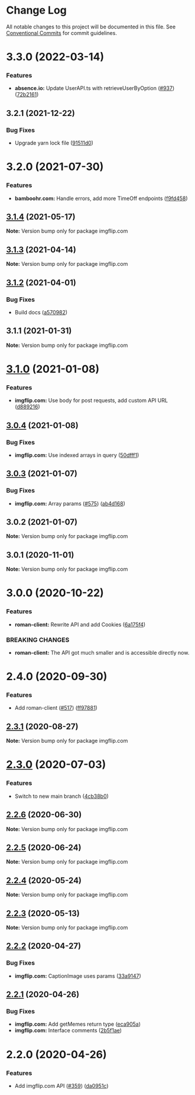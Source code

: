 # Change Log

All notable changes to this project will be documented in this file.
See [Conventional Commits](https://conventionalcommits.org) for commit guidelines.

# 3.3.0 (2022-03-14)


### Features

* **absence.io:** Update UserAPI.ts with retrieveUserByOption ([#937](https://github.com/ffflorian/api-clients/tree/main/packages/imgflip.com/issues/937)) ([72b2161](https://github.com/ffflorian/api-clients/tree/main/packages/imgflip.com/commit/72b216144d7d579d77150c6342364a0989ef1b6f))





## 3.2.1 (2021-12-22)


### Bug Fixes

* Upgrade yarn lock file ([91511d0](https://github.com/ffflorian/api-clients/tree/main/packages/imgflip.com/commit/91511d0f17882c1faedf55296ab11d9516a3d425))





# 3.2.0 (2021-07-30)


### Features

* **bamboohr.com:** Handle errors, add more TimeOff endpoints ([f9fd458](https://github.com/ffflorian/api-clients/tree/main/packages/imgflip.com/commit/f9fd458bf04253e01371e128d9ef06378700329c))





## [3.1.4](https://github.com/ffflorian/api-clients/tree/main/packages/imgflip.com/compare/imgflip.com@3.1.3...imgflip.com@3.1.4) (2021-05-17)

**Note:** Version bump only for package imgflip.com





## [3.1.3](https://github.com/ffflorian/api-clients/tree/main/packages/imgflip.com/compare/imgflip.com@3.1.2...imgflip.com@3.1.3) (2021-04-14)

**Note:** Version bump only for package imgflip.com





## [3.1.2](https://github.com/ffflorian/api-clients/tree/main/packages/imgflip.com/compare/imgflip.com@3.1.1...imgflip.com@3.1.2) (2021-04-01)


### Bug Fixes

* Build docs ([a570982](https://github.com/ffflorian/api-clients/tree/main/packages/imgflip.com/commit/a570982a1df4b83b2a958c16bfecae7fb3af2ebe))





## 3.1.1 (2021-01-31)

**Note:** Version bump only for package imgflip.com





# [3.1.0](https://github.com/ffflorian/api-clients/tree/main/packages/imgflip.com/compare/imgflip.com@3.0.4...imgflip.com@3.1.0) (2021-01-08)


### Features

* **imgflip.com:** Use body for post requests, add custom API URL ([d889216](https://github.com/ffflorian/api-clients/tree/main/packages/imgflip.com/commit/d889216c60c162ddb6072c2fa7a41755a1ebbee9))





## [3.0.4](https://github.com/ffflorian/api-clients/tree/main/packages/imgflip.com/compare/imgflip.com@3.0.3...imgflip.com@3.0.4) (2021-01-08)


### Bug Fixes

* **imgflip.com:** Use indexed arrays in query ([50dfff1](https://github.com/ffflorian/api-clients/tree/main/packages/imgflip.com/commit/50dfff1ee480d6d8f222f43b73decc5c25c932fb))





## [3.0.3](https://github.com/ffflorian/api-clients/tree/main/packages/imgflip.com/compare/imgflip.com@3.0.2...imgflip.com@3.0.3) (2021-01-07)


### Bug Fixes

* **imgflip.com:** Array params ([#575](https://github.com/ffflorian/api-clients/tree/main/packages/imgflip.com/issues/575)) ([ab4d168](https://github.com/ffflorian/api-clients/tree/main/packages/imgflip.com/commit/ab4d1684e73876f75d9cf0ce694dcb346ba85c91))





## 3.0.2 (2021-01-07)

**Note:** Version bump only for package imgflip.com





## 3.0.1 (2020-11-01)

**Note:** Version bump only for package imgflip.com





# 3.0.0 (2020-10-22)


### Features

* **roman-client:** Rewrite API and add Cookies ([6a175f4](https://github.com/ffflorian/api-clients/tree/main/packages/imgflip.com/commit/6a175f4b447e766064ef4f83e87919b3a0302768))


### BREAKING CHANGES

* **roman-client:** The API got much smaller and is accessible directly now.





# 2.4.0 (2020-09-30)


### Features

* Add roman-client ([#517](https://github.com/ffflorian/api-clients/tree/main/packages/imgflip.com/issues/517)) ([ff97881](https://github.com/ffflorian/api-clients/tree/main/packages/imgflip.com/commit/ff97881a1fc0bcc5938fa6a2ed842cdbf30d2a7a))





## [2.3.1](https://github.com/ffflorian/api-clients/tree/main/packages/imgflip.com/compare/imgflip.com@2.3.0...imgflip.com@2.3.1) (2020-08-27)

**Note:** Version bump only for package imgflip.com





# [2.3.0](https://github.com/ffflorian/api-clients/tree/main/packages/imgflip.com/compare/imgflip.com@2.2.6...imgflip.com@2.3.0) (2020-07-03)


### Features

* Switch to new main branch ([4cb38b0](https://github.com/ffflorian/api-clients/tree/main/packages/imgflip.com/commit/4cb38b0))





## [2.2.6](https://github.com/ffflorian/api-clients/tree/main/packages/imgflip.com/compare/imgflip.com@2.2.5...imgflip.com@2.2.6) (2020-06-30)

**Note:** Version bump only for package imgflip.com





## [2.2.5](https://github.com/ffflorian/api-clients/tree/main/packages/imgflip.com/compare/imgflip.com@2.2.4...imgflip.com@2.2.5) (2020-06-24)

**Note:** Version bump only for package imgflip.com





## [2.2.4](https://github.com/ffflorian/api-clients/tree/main/packages/imgflip.com/compare/imgflip.com@2.2.3...imgflip.com@2.2.4) (2020-05-24)

**Note:** Version bump only for package imgflip.com





## [2.2.3](https://github.com/ffflorian/api-clients/tree/main/packages/imgflip.com/compare/imgflip.com@2.2.2...imgflip.com@2.2.3) (2020-05-13)

**Note:** Version bump only for package imgflip.com





## [2.2.2](https://github.com/ffflorian/api-clients/tree/main/packages/imgflip.com/compare/imgflip.com@2.2.1...imgflip.com@2.2.2) (2020-04-27)


### Bug Fixes

* **imgflip.com:** CaptionImage uses params ([33a9147](https://github.com/ffflorian/api-clients/tree/main/packages/imgflip.com/commit/33a9147))





## [2.2.1](https://github.com/ffflorian/api-clients/tree/main/packages/imgflip.com/compare/imgflip.com@2.2.0...imgflip.com@2.2.1) (2020-04-26)


### Bug Fixes

* **imgflip.com:** Add getMemes return type ([eca905a](https://github.com/ffflorian/api-clients/tree/main/packages/imgflip.com/commit/eca905a))
* **imgflip.com:** Interface comments ([2b5f1ae](https://github.com/ffflorian/api-clients/tree/main/packages/imgflip.com/commit/2b5f1ae))





# 2.2.0 (2020-04-26)


### Features

* Add imgflip.com API ([#359](https://github.com/ffflorian/api-clients/tree/main/packages/imgflip.com/issues/359)) ([da0951c](https://github.com/ffflorian/api-clients/tree/main/packages/imgflip.com/commit/da0951c))
